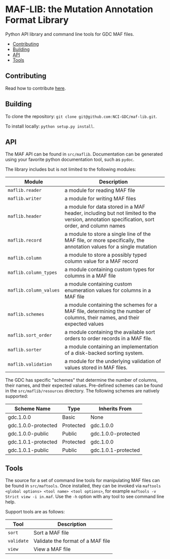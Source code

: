 # MAF-LIB: the Mutation Annotation Format Library

Python API library and command line tools for GDC MAF files.

<!---toc start-->
  * [Contributing](#contributing)
  * [Building](#building)
  * [API](#api)
  * [Tools](#tools)

<!---toc end-->

## Contributing

Read how to contribute [here](https://github.com/NCI-GDC/gdcapi/blob/master/CONTRIBUTING.md).

## Building

To clone the repository: `git clone git@github.com:NCI-GDC/maf-lib.git`.

To install locally: `python setup.py install`.

## API

The MAF API can be found in `src/maflib`.
Documentation can be generated using your favorite python documentation
tool, such as `pydoc`.

The library includes but is not limited to the following modules:

| Module | Description |
| --- | --- |
| `maflib.reader` | a module for reading MAF file |
| `maflib.writer` | a module for writing MAF files |
| `maflib.header` | a module for data stored in a MAF header, including but not limited to the version, annotation specification, sort order, and column names |
| `maflib.record` | a module to store a single line of the MAF file, or more specifically, the annotation values for a single mutation |
| `maflib.column` | a module to store a possibly typed column value for a MAF record |
| `maflib.column_types` | a module containing custom types for columns in a MAF file |
| `maflib.column_values` | a module containing custom enumeration values for columns in a MAF file |
| `maflib.schemes` | a module containing the schemes for a MAF file, determining the number of columns, their names, and their expected values |
| `maflib.sort_order` | a module containing the available sort orders to order records in a MAF file. |
| `maflib.sorter` | a module containing an implementation of a disk-backed sorting system. |
| `maflib.validation` | a module for the underlying validation of values stored in MAF files. |

The GDC has specific "schemes" that determine the number of columns, their names, and their expected values.
Pre-defined schemes can be found in the `src/maflib/resources` directory.
The following schemes are natively supported:

| Scheme Name | Type | Inherits From |
| --- | --- | --- |
| gdc.1.0.0 | Basic | None |
| gdc.1.0.0-protected | Protected | gdc.1.0.0  |
| gdc.1.0.0-public | Public | gdc.1.0.0-protected |
| gdc.1.0.1-protected | Protected | gdc.1.0.0  |
| gdc.1.0.1-public | Public | gdc.1.0.1-protected |

## Tools

The source for a set of command line tools for manipulating MAF files can be found in `src/maftools`.
Once installed, they can be invoked via `maftools <global options> <tool name>
 <tool options>`, for example `maftools -v Strict view -i in.maf`.
Use the `-h` option with any tool to see command line help.

Support tools are as follows:

| Tool | Description |
| --- | --- |
| `sort` | Sort a MAF file |
| `validate` | Validate the format of a MAF file |
| `view` | View a MAF file |
